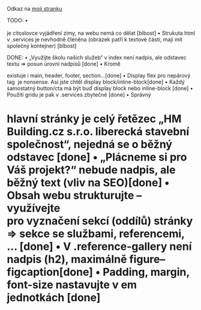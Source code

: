 Odkaz na [moji stranku](https://pslib-cz.github.io/2022-p2b-web-hm-building-JanKrykorka/)

TODO: 
• <br><br> je citoslovce vyjádření zimy, na webu nemá co dělat [blbost]
• Strukuta html v .services je nevhodně členěna (obrázek patří k textové části, mají mít společný
kontejner) [blbost]

DONE:
• „Využijte školu našich služeb“ v index není nadpis, ale odstavec textu => posun úrovní nadpisů [done]
• Kromě <div> existuje i main, header, footer, section...[done]
• Display flex pro nepárový tag <img> je nonsense. Asi jste chtěl display block/inline-block[done]
• Každý samostatný <a> button/cta má být buď display block nebo inline-block [done]
• Použití gridu je pak v .services zbytečné [done]
• Správný <h1> hlavní stránky je celý řetězec „HM Building.cz s.r.o. liberecká stavební společnost“, nejedná se o běžný odstavec [done]
• „Plácneme si pro Váš projekt?“ nebude nadpis, ale běžný text (vliv na SEO)[done]
• Obsah webu strukturujte – využívejte <section> pro vyznačení sekcí (oddílů) stránky => sekce se službami, referencemi, ... [done]
• V .reference-gallery není nadpis (h2), maximálně figure–figcaption[done]
• Padding, margin, font-size nastavujte v em jednotkách     [done]